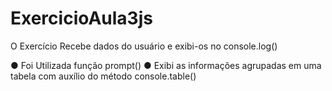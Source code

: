 # ExercicioAula3js
O Exercício Recebe dados do usuário e exibi-os no console.log()

● Foi Utilizada função prompt()
● Exibi as informações agrupadas em uma tabela com auxílio do método console.table()